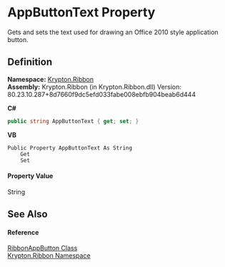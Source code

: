 # AppButtonText Property


Gets and sets the text used for drawing an Office 2010 style application button.



## Definition
**Namespace:** <a href="1e9bc734-cff9-e9b8-f013-94cdac669794.md">Krypton.Ribbon</a>  
**Assembly:** Krypton.Ribbon (in Krypton.Ribbon.dll) Version: 80.23.10.287+8d7660f9dc5efd033fabe008ebfb904beab6d444

**C#**
``` C#
public string AppButtonText { get; set; }
```
**VB**
``` VB
Public Property AppButtonText As String
	Get
	Set
```



#### Property Value
String

## See Also


#### Reference
<a href="36d3b557-5102-5bdc-0140-a3cfd30b852d.md">RibbonAppButton Class</a>  
<a href="1e9bc734-cff9-e9b8-f013-94cdac669794.md">Krypton.Ribbon Namespace</a>  
